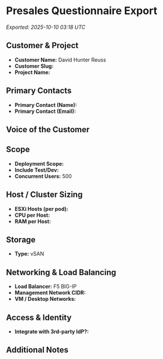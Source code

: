 # Presales Questionnaire Export

_Exported: 2025-10-10 03:18 UTC_

## Customer & Project
- **Customer Name:** David Hunter Reuss
- **Customer Slug:** 
- **Project Name:** 

## Primary Contacts
- **Primary Contact (Name):** 
- **Primary Contact (Email):** 


## Voice of the Customer


## Scope
- **Deployment Scope:** 
- **Include Test/Dev:** 
- **Concurrent Users:** 500


## Host / Cluster Sizing
- **ESXi Hosts (per pod):** 
- **CPU per Host:** 
- **RAM per Host:** 


## Storage
- **Type:** vSAN


## Networking & Load Balancing
- **Load Balancer:** F5 BIG-IP
- **Management Network CIDR:** 
- **VM / Desktop Networks:** 

## Access & Identity
- **Integrate with 3rd-party IdP?:** 


## Additional Notes
